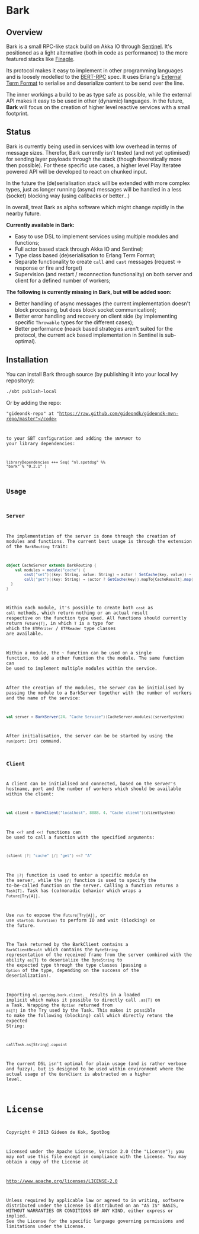 # Bark

## Overview
Bark is a small RPC-like stack build on Akka IO through [Sentinel](http://github.com/gideondk/sentinel). It's positioned as a light alternative (both in code as performance) to the more featured stacks like [Finagle](https://github.com/twitter/finagle).

Its protocol makes it easy to implement in other programming languages and is loosely modelled to the [BERT-RPC](http://bert-rpc.org/) spec. It uses Erlang's [External Term Format](http://erlang.org/doc/apps/erts/erl_ext_dist.html) to serialise and deserialize content to be send over the line.

The inner workings a build to be as type safe as possible, while the external API makes it easy to be used in other (dynamic) languages. In the future, **Bark** will focus on the creation of higher level reactive services with a small footprint.

## Status
Bark is currently being used in services with low overhead in terms of message sizes. Therefor, Bark currently isn't tested (and not yet optimised) for sending layer payloads through the stack (though theoretically more then possible). For these specific use cases, a higher level Play Iteratee powered API will be developed to react on chunked input. 

In the future the (de)serialisation stack will be extended with more complex types, just as longer running (async) messages will be handled in a less (socket) blocking way (using callbacks or better…)

In overall, treat Bark as alpha software which might change rapidly in the nearby future.

**Currently available in Bark:**

* Easy to use DSL to implement services using multiple modules and functions;
* Full actor based stack through Akka IO and Sentinel;
* Type class based (de)serialisation to Erlang Term Format;
* Separate functionality to create `call` and `cast` messages (request -> response or fire and forget) 
* Supervision (and restart / reconnection functionality) on both server and client for a defined number of workers;

**The following is currently missing in Bark, but will be added soon:**

* Better handling of async messages (the current implementation doesn't block processing, but does block socket communication);
* Better error handling and recovery on client side (by implementing specific `Throwable` types for the different cases);
* Better performance (noack based strategies aren't suited for the protocol, the current ack based implementation in Sentinel is sub-optimal).

## Installation
You can install Bark through source (by publishing it into your local Ivy repository):

```bash
./sbt publish-local
```

Or by adding the repo:
<notextile><pre><code>"gideondk-repo" at "https://raw.github.com/gideondk/gideondk-mvn-repo/master"</code></pre></notextile>

to your SBT configuration and adding the `SNAPSHOT` to your library dependencies:

<notextile><pre><code>libraryDependencies ++= Seq(
	"nl.spotdog" %% "bark" % "0.2.1"
)
</code></pre></notextile>


## Usage
### Server
The implementation of the server is done through the creation of modules and functions. The current best usage is through the extension of the `BarkRouting` trait:

```scala
object CacheServer extends BarkRouting {
	val modules = module("cache") {
		cast("set")((key: String, value: String) ⇒ actor ! SetCache(key, value)) ~
		call("get")((key: String) ⇒ (actor ? GetCache(key)).mapTo[CacheResult].map(_.v.getOrElse("")))
  }
}
```

Within each module, it's possible to create both `cast` as `call` methods, which return nothing or an actual result respective on the function type used. All functions should currently return `Future[T]`, in which `T` is a type for which the `ETFWriter` / `ETFReader` type classes are available. 

Within a module, the `~` function can be used on a single function, to add a other function the the module. The same function can be used to implement multiple modules within the service.

After the creation of the modules, the server can be initialised by passing the module to a BarkServer together with the number of workers and the name of the service:

```scala
val server = BarkServer(24, "Cache Service")(CacheServer.modules)(serverSystem)
```

After initialisation, the server can be be started by using the `run(port: Int)` command.

### Client
A client can be initialised and connected, based on the server's hostname, port and the number of workers which should be available within the client: 

```scala
val client = BarkClient("localhost", 8888, 4, "Cache client")(clientSystem)
```

The `<<?` and `<<!` functions can be used to call a function with the specified arguments: 

```scala
(client |?| "cache" |/| "get") <<? "A"
```

The `|?|` function is used to enter a specific module on the server, while the `|/|` function is used to specify the to-be-called function on the server. Calling a function returns a `Task[T]`. Task has (co)monadic behavior which wraps a `Future[Try[A]]`. 


Use `run` to expose the `Future[Try[A]]`, or use `start(d: Duration)` to perform IO and wait (blocking) on the future.

The Task returned by the BarkClient contains a `BarkClientResult` which contains the `ByteString` representation of the received frame from the server combined with the ability `as[T]` to deserialize the `ByteString` to the expected type through the type classes (passing a `Option` of the type, depending on the success of the deserialization).

Importing `nl.spotdog.bark.client._` results in a loaded implicit which makes it possible to directly call `.as[T]` on a Task. Wrapping the `Option` returned from `as[T]` in the Try used by the Task. This makes it possible to make the following (blocking) call which directly retuns the expected String:

```scala
callTask.as[String].copoint
```

The current DSL isn't optimal for plain usage (and is rather verbose and fuzzy), but is designed to be used within environment where the actual usage of the `BarkClient` is abstracted on a higher level.

# License
Copyright © 2013 Gideon de Kok, SpotDog

Licensed under the Apache License, Version 2.0 (the "License"); you may not use this file except in compliance with the License. You may obtain a copy of the License at

http://www.apache.org/licenses/LICENSE-2.0

Unless required by applicable law or agreed to in writing, software distributed under the License is distributed on an "AS IS" BASIS, WITHOUT WARRANTIES OR CONDITIONS OF ANY KIND, either express or implied. See the License for the specific language governing permissions and limitations under the License.
